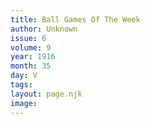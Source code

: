 ```yaml
---
title: Ball Games Of The Week
author: Unknown
issue: 6
volume: 9
year: 1916
month: 35
day: V
tags:
layout: page.njk
image:
---
```


